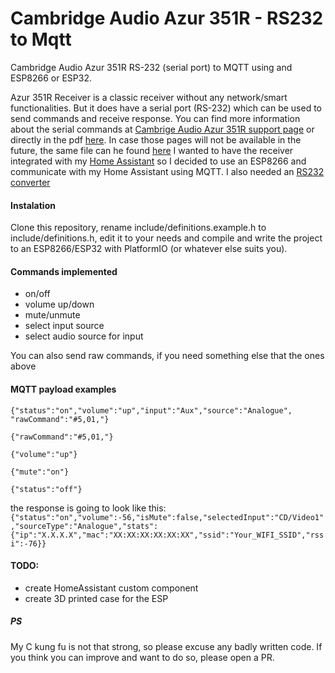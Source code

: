 
# Cambridge Audio Azur 351R - RS232 to Mqtt

  
Cambridge Audio Azur 351R RS-232 (serial port) to MQTT using and ESP8266 or ESP32.
 

Azur 351R Receiver is a classic receiver without any network/smart functionalities. But it does have a serial port (RS-232) which can be used to send commands and receive response. You can find more information about the serial commands at [Cambrige Audio Azur 351R support page](https://techsupport.cambridgeaudio.com/hc/en-us/articles/200926722-Azur-351R) or directly in the pdf [here](https://techsupport.cambridgeaudio.com/hc/en-us/article_attachments/360000079738/Azur_351R_Serial_Control_Protocol.pdf). In case those pages will not be available in the future, the same file can he found [here](Azur%20351R%20erial%20Control%20Protocol.pdf)
I wanted to have the receiver integrated with my [Home Assistant](https://www.home-assistant.io/) so I decided to use an ESP8266 and communicate with my Home Assistant using MQTT. I also needed an [RS232 converter](https://www.amazon.com/RS232-converter-board-Female-3-3V/dp/B005D5T292)

#### Instalation
Clone this repository, rename include/definitions.example.h to include/definitions.h, edit it to your needs and compile and write the project to an ESP8266/ESP32 with PlatformIO (or whatever else suits you).

#### Commands implemented

 - on/off
 - volume up/down
 - mute/unmute
 - select input source
 - select audio source for input

You can also send raw commands, if you need something else that the ones above

#### MQTT payload examples

    {"status":"on","volume":"up","input":"Aux","source":"Analogue", "rawCommand":"#5,01,"}

    {"rawCommand":"#5,01,"}

    {"volume":"up"}

    {"mute":"on"}

    {"status":"off"}

the response is going to look like this:
`{"status":"on","volume":-56,"isMute":false,"selectedInput":"CD/Video1","sourceType":"Analogue","stats":{"ip":"X.X.X.X","mac":"XX:XX:XX:XX:XX:XX","ssid":"Your_WIFI_SSID","rssi":-76}}`

#### TODO:
- create HomeAssistant custom component
- create 3D printed case for the ESP

##### PS
My C kung fu is not that strong, so please excuse any badly written code. If you think you can improve and want to do so, please open a PR.
